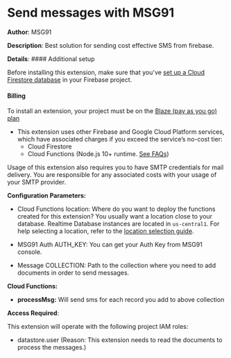 # Send messages with MSG91

**Author**: MSG91

**Description**: Best solution for sending cost effective SMS from firebase.



**Details**: #### Additional setup

Before installing this extension, make sure that you've [set up a Cloud Firestore database](https://firebase.google.com/docs/firestore/quickstart) in your Firebase project.

#### Billing
To install an extension, your project must be on the [Blaze (pay as you go) plan](https://firebase.google.com/pricing)

- This extension uses other Firebase and Google Cloud Platform services, which have associated charges if you exceed the service’s no-cost tier:
  - Cloud Firestore
  - Cloud Functions (Node.js 10+ runtime. [See FAQs](https://firebase.google.com/support/faq#extensions-pricing))

Usage of this extension also requires you to have SMTP credentials for mail delivery. You are responsible for any associated costs with your usage of your SMTP provider.



**Configuration Parameters:**

* Cloud Functions location: Where do you want to deploy the functions created for this extension? You usually want a location close to your database. Realtime Database instances are located in `us-central1`. For help selecting a location, refer to the [location selection guide](https://firebase.google.com/docs/functions/locations).

* MSG91 Auth AUTH_KEY: You can get your Auth Key from MSG91 console.

* Message COLLECTION: Path to the collection where you need to add documents in order to send messages.



**Cloud Functions:**

* **processMsg:** Will send sms for each record you add to above collection



**Access Required**:



This extension will operate with the following project IAM roles:

* datastore.user (Reason: This extension needs to read the documents to process the messages.)

